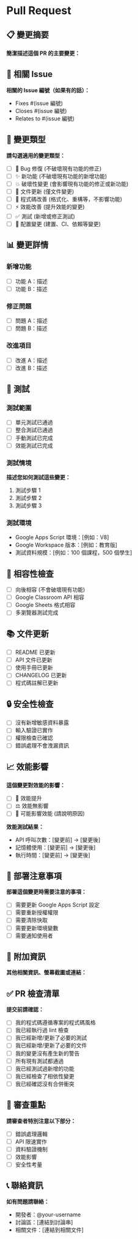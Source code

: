 # Pull Request

## 📋 變更摘要
**簡潔描述這個 PR 的主要變更：**

## 🎯 相關 Issue
**相關的 Issue 編號（如果有的話）：**
- Fixes #(issue 編號)
- Closes #(issue 編號)
- Relates to #(issue 編號)

## 🔧 變更類型
**請勾選適用的變更類型：**
- [ ] 🐛 Bug 修復 (不破壞現有功能的修正)
- [ ] ✨ 新功能 (不破壞現有功能的新增功能)
- [ ] 💥 破壞性變更 (會影響現有功能的修正或新功能)
- [ ] 📝 文件更新 (僅文件變更)
- [ ] 🎨 程式碼改善 (格式化、重構等，不影響功能)
- [ ] ⚡ 效能改善 (提升效能的變更)
- [ ] ✅ 測試 (新增或修正測試)
- [ ] 🔧 配置變更 (建置、CI、依賴等變更)

## 📊 變更詳情

### 新增功能
- [ ] 功能 A：描述
- [ ] 功能 B：描述

### 修正問題
- [ ] 問題 A：描述
- [ ] 問題 B：描述

### 改進項目
- [ ] 改進 A：描述
- [ ] 改進 B：描述

## 🧪 測試

### 測試範圍
- [ ] 單元測試已通過
- [ ] 整合測試已通過
- [ ] 手動測試已完成
- [ ] 效能測試已完成

### 測試情境
**描述您如何測試這些變更：**
1. 測試步驟 1
2. 測試步驟 2
3. 測試步驟 3

### 測試環境
- Google Apps Script 環境：[例如：V8]
- Google Workspace 版本：[例如：教育版]
- 測試資料規模：[例如：100 個課程，500 個學生]

## 📱 相容性檢查
- [ ] 向後相容 (不會破壞現有功能)
- [ ] Google Classroom API 相容
- [ ] Google Sheets 格式相容
- [ ] 多瀏覽器測試完成

## 📚 文件更新
- [ ] README 已更新
- [ ] API 文件已更新
- [ ] 使用手冊已更新
- [ ] CHANGELOG 已更新
- [ ] 程式碼註解已更新

## 🔒 安全性檢查
- [ ] 沒有新增敏感資料暴露
- [ ] 輸入驗證已實作
- [ ] 權限檢查已確認
- [ ] 錯誤處理不會洩漏資訊

## 📈 效能影響
**這個變更對效能的影響：**
- [ ] 🚀 效能提升
- [ ] ⚖️ 效能無影響
- [ ] 🐌 可能影響效能 (請說明原因)

**效能測試結果：**
- API 呼叫次數：[變更前] → [變更後]
- 記憶體使用：[變更前] → [變更後]
- 執行時間：[變更前] → [變更後]

## 🚀 部署注意事項
**部署這個變更時需要注意的事項：**
- [ ] 需要更新 Google Apps Script 設定
- [ ] 需要重新授權權限
- [ ] 需要清除快取
- [ ] 需要更新環境變數
- [ ] 需要通知使用者

## 📝 附加資訊
**其他相關資訊、螢幕截圖或連結：**

## ✅ PR 檢查清單
**提交前請確認：**
- [ ] 我的程式碼遵循專案的程式碼風格
- [ ] 我已經執行過 lint 檢查
- [ ] 我已經新增/更新了必要的測試
- [ ] 我已經新增/更新了必要的文件
- [ ] 我的變更沒有產生新的警告
- [ ] 所有現有測試都通過
- [ ] 我已經測試過新增的功能
- [ ] 我已經檢查了相依性變更
- [ ] 我已經確認沒有合併衝突

## 🎯 審查重點
**請審查者特別注意以下部分：**
- [ ] 錯誤處理邏輯
- [ ] API 限速實作
- [ ] 資料驗證機制
- [ ] 效能影響
- [ ] 安全性考量

## 📞 聯絡資訊
**如有問題請聯絡：**
- 開發者：@your-username
- 討論區：[連結到討論串]
- 相關文件：[連結到相關文件]